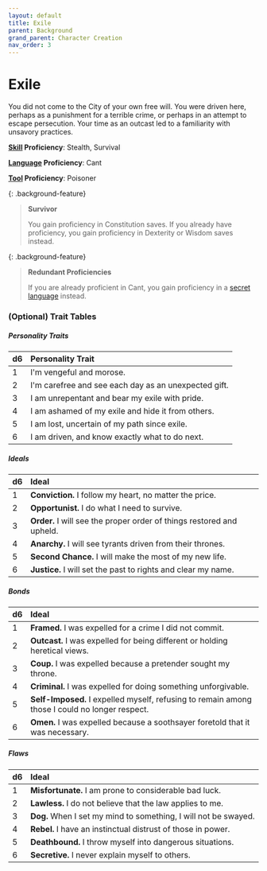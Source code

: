 ```yaml
---
layout: default
title: Exile
parent: Background
grand_parent: Character Creation
nav_order: 3
---
```


# Exile

You did not come to the City of your own free will. You were driven here, perhaps as a punishment for a terrible crime, or perhaps in an attempt to escape persecution. Your time as an outcast led to a familiarity with unsavory practices.

**[Skill](../../more/skills) Proficiency**: Stealth, Survival

**[Language](../../more/language) Proficiency**: Cant

**[Tool](../../more/tools) Proficiency**: Poisoner

{: .background-feature}
> **Survivor**
> 
> You gain proficiency in Constitution saves. If you already have proficiency, you gain proficiency in Dexterity or Wisdom saves instead.

{: .background-feature}
> **Redundant Proficiencies**
> 
> If you are already proficient in Cant, you gain proficiency in a [secret language](../../more/languages/secret_languages) instead.

### (Optional) Trait Tables

##### Personality Traits

| d6   | Personality Trait                                    |
| :--- | :--------------------------------------------------- |
| 1    | I'm vengeful and morose.                             |
| 2    | I'm carefree and see each day as an unexpected gift. |
| 3    | I am unrepentant and bear my exile with pride.       |
| 4    | I am ashamed of my exile and hide it from others.    |
| 5    | I am lost, uncertain of my path since exile.         |
| 6    | I am driven, and know exactly what to do next.       |


##### Ideals

| d6   | Ideal                                                                 |
| :--- | :-------------------------------------------------------------------- |
| 1    | **Conviction.** I follow my heart, no matter the price.               |
| 2    | **Opportunist.** I do what I need to survive.                         |
| 3    | **Order.** I will see the proper order of things restored and upheld. |
| 4    | **Anarchy.** I will see tyrants driven from their thrones.            |
| 5    | **Second Chance.** I will make the most of my new life.               |
| 6    | **Justice.** I will set the past to rights and clear my name.         |


##### Bonds

| d6   | Ideal                                                                                          |
| :--- | :--------------------------------------------------------------------------------------------- |
| 1    | **Framed.** I was expelled for a crime I did not commit.                                       |
| 2    | **Outcast.** I was expelled for being different or holding heretical views.                    |
| 3    | **Coup.** I was expelled because a pretender sought my throne.                                 |
| 4    | **Criminal.** I was expelled for doing something unforgivable.                                 |
| 5    | **Self-Imposed.** I expelled myself, refusing to remain among those I could no longer respect. |
| 6    | **Omen.** I was expelled because a soothsayer foretold that it was necessary.                  |


##### Flaws

| d6   | Ideal                                                           |
| :--- | :-------------------------------------------------------------- |
| 1    | **Misfortunate.** I am prone to considerable bad luck.          |
| 2    | **Lawless.** I do not believe that the law applies to me.       |
| 3    | **Dog.** When I set my mind to something, I will not be swayed. |
| 4    | **Rebel.** I have an instinctual distrust of those in power.    |
| 5    | **Deathbound.** I throw myself into dangerous situations.       |
| 6    | **Secretive.** I never explain myself to others.                |
